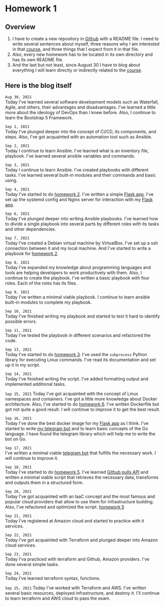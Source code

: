 # Homework 1

## Overview
1. I have to create a new repository in [Github][github] with a README file. I need to write several sentences about myself, three reasons why I am interested in that [course][course], and three things that I expect from it in that file.
2. Also, every new homework has to be located in its own directory and has its own README file.
3. And the last but not least, since August 30 I have to blog about everything I will learn directly or indirectly related to the [course][course].

[github]: https://github.com/
[course]: https://github.com/oleg1995petrov/devops-andersen-training/

## Here is the blog itself

`Aug 30, 2021`  
Today I've learned several software development models such as Waterfall, 
Agile, and others, their advantages and disadvantages.
I've learned a little more about the ideology of DevOps than I knew before.
Also, I continue to learn the Bootstrap 5 Framework.
  
`Sep 1, 2021`  
Today I've plunged deeper into the concept of CI/CD, its components, and steps.
Also, I've got acquainted with an automation tool such as Ansible.
  
`Sep 2, 2021`  
Today I continue to learn Ansible. I've learned what is an inventory file,
playbook. I've learned several ansible variables and commands.
  
`Sep 3, 2021`  
Today I continue to learn Ansible. I've created playbooks with different tasks.
I've learned several built-in modules and their commands and basic using. 
  
`Sep 4, 2021`  
Today I've started to do [homework 2][hw2]. I've written a simple
[Flask app][flask_app]. I've set up the systemd config and Nginx server
for interaction with my [Flask app][flask_app].
  
`Sep 6, 2021`  
Today I've plunged deeper into writing Ansible playbooks. I've learned
how to divide a single playbook into several parts by different roles 
with its tasks and other dependencies.
  
`Sep 7, 2021`  
Today I've created a Debian virtual machine by VirtualBox. 
I've set up a ssh connection between it and my local machine. 
And I've started to write a playbook for [homework 2][hw2].
  
`Sep 8, 2021`  
Today I've expanded my knowledge about programming languages and tools
are helping developers to work productively with them. Also, I continue to create the playbook. 
I've written a basic playbook with four roles. Each of the roles has its files. 
  
`Sep 9, 2021`  
Today I've written a minimal viable playbook. I continue to learn ansible
built-in modules to complete my playbook.
  
`Sep 10, 2021`  
Today I've finished writing my playbook and started to test it hard
to identify possible errors.
  
`Sep 11, 2021`  
Today I've tested the playbook in different scenarios and refactored the code.
  
`Sep 13, 2021`  
Today I've started to do [homework 3][hw3]. I've used the `subprocess` Python library for
executing Linux commands. I've read its documentation and set up it in my script.
  
`Sep 14, 2021`  
Today I've finished writing the script. I've added formatting output and implemented
additional tasks.

`Sep 15, 2021`
Today I've got acquainted with the concept of Linux namespaces and containers.
I've got a little more knowledge about Docker architecture. Also, I've started
to do [homework 6][hw6]. I've written Dockerfile but got not quite a good result.
I will continue to improve it to get the best result.

`Sep 16, 2021`  
Today I've done the best docker image for my [Flask app][flask_app] as I think.
I've started to write [my telegram bot][hw4] and to learn basic concepts of the Go language.
I have found the telegram library which will help me to write the bot on Go.

`Sep 17, 2021`  
I've written a minimal viable [telegram bot][hw4] that fulfills the necessary work.
I will continue to improve it.

`Sep 18, 2021`  
Today I've started to do [homework 5][hw5]. I've learned [Github pulls API][pulls API]
and written a minimal viable script that retrieves the necessary data, transforms and outputs them
in a structured form.

`Sep 20, 2021`  
Today I've got acquainted with an IaaC concept and the most famous and popular cloud providers 
that allow to use them for infrastructure building. Also, I've refactored and optimized the script. 
[homework 5][hw5]

`Sep 21, 2021`  
Today I've registered at Amazon cloud and started to practice with it services.

`Sep 22, 2021`  
Today I've got acquainted with Terraform and plunged deeper into Amazon cloud services.

`Sep 23, 2021`  
Today I'va practiced with terraform and Github, Amazon providers. I've done several simple tasks.

`Sep 24, 2021`  
Today I've learned terraform syntax, functions.

`Sep 25, 2021` 
Today I've worked with Terraform and AWS. I've written several basic resources, deployed infrastructure, 
and destroy it. I'll continue to learn terraform and AWS cloud to pass the exam.


[flask_app]: https://github.com/oleg1995petrov/flask-app-for-devops-course
[hw2]: https://github.com/oleg1995petrov/devops-andersen-training/tree/master/HW%202
[hw3]: https://github.com/oleg1995petrov/devops-andersen-training/tree/master/HW%203
[hw4]: https://github.com/oleg1995petrov/devops-andersen-training/tree/master/HW%204
[hw5]: https://github.com/oleg1995petrov/devops-andersen-training/tree/master/HW%205
[pulls API]: https://docs.github.com/en/rest/reference/pulls
[hw6]: https://github.com/oleg1995petrov/devops-andersen-training/tree/master/HW%206
